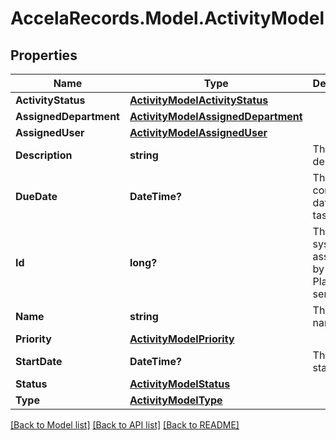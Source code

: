 # AccelaRecords.Model.ActivityModel
## Properties

Name | Type | Description | Notes
------------ | ------------- | ------------- | -------------
**ActivityStatus** | [**ActivityModelActivityStatus**](ActivityModelActivityStatus.md) |  | [optional] 
**AssignedDepartment** | [**ActivityModelAssignedDepartment**](ActivityModelAssignedDepartment.md) |  | [optional] 
**AssignedUser** | [**ActivityModelAssignedUser**](ActivityModelAssignedUser.md) |  | [optional] 
**Description** | **string** | The activity description | [optional] 
**DueDate** | **DateTime?** | The desired completion date of the task. | [optional] 
**Id** | **long?** | The activity system id assigned by the Civic Platform server. | [optional] 
**Name** | **string** | The activity name. | [optional] 
**Priority** | [**ActivityModelPriority**](ActivityModelPriority.md) |  | [optional] 
**StartDate** | **DateTime?** | The activity start date. | [optional] 
**Status** | [**ActivityModelStatus**](ActivityModelStatus.md) |  | [optional] 
**Type** | [**ActivityModelType**](ActivityModelType.md) |  | [optional] 

[[Back to Model list]](../README.md#documentation-for-models) [[Back to API list]](../README.md#documentation-for-api-endpoints) [[Back to README]](../README.md)

